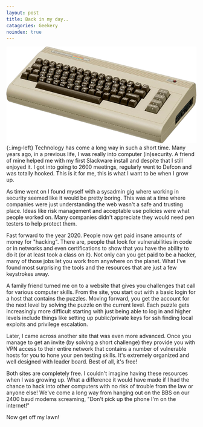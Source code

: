 ```yaml
---
layout: post
title: Back in my day..
catagories: Geekery
noindex: true
---
```

![commodore](/assets/img/blog/commodore64.png){:.img-left}
Technology has come a long way in such a short time.  Many years ago, in a previous life, I was really into computer (in)security.  A friend of mine helped me with my first Slackware install and despite that I still enjoyed it.  I got into going to 2600 meetings, regularly went to Defcon and was totally hooked.  This is it for me, this is what I want to be when I grow up.

As time went on I found myself with a sysadmin gig where working in security seemed like it would be pretty boring.  This was at a time where companies were just understanding the web wasn't a safe and trusting place.  Ideas like risk management and acceptable use policies were what people worked on.  Many companies didn't appreciate they would need pen testers to help protect them.

Fast forward to the year 2020.  People now get paid insane amounts of money for "hacking".  There are, people that look for vulnerabilities in code or in networks and even certifications to show that you have the ability to do it (or at least took a class on it).  Not only can you get paid to be a hacker, many of those jobs let you work from anywhere on the planet.  What I've found most surprising the tools and the resources that are just a few keystrokes away.

A family friend turned me on to a website that gives you challenges that call for various computer skills.  From the site, you start out with a basic login for a host that contains the puzzles.  Moving forward, you get the account for the next level by solving the puzzle on the current level.  Each puzzle gets increasingly more difficult starting with just being able to log in and higher levels include things like setting up public/private keys for ssh finding local exploits and privilege escalation.  

Later, I came across another site that was even more advanced.  Once you manage to get an invite (by solving a short challenge) they provide you with VPN access to their entire network that contains a number of vulnerable hosts for you to hone your pen testing skills.  It's extremely organized and well designed with leader board.  Best of all, it's free!  

Both sites are completely free.  I couldn't imagine having these resources when I was growing up.  What a difference it would have made if I had the chance to hack into other computers with no risk of trouble from the law or anyone else!  We've come a long way from hanging out on the BBS on our 2400 baud modems screaming, "Don't pick up the phone I'm on the internet!"

Now get off my lawn!
